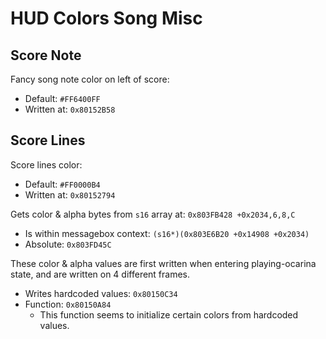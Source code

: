 HUD Colors Song Misc
====================

## Score Note

Fancy song note color on left of score:
- Default: `#FF6400FF`
- Written at: `0x80152B58`

## Score Lines

Score lines color:
- Default: `#FF0000B4`
- Written at: `0x80152794`

Gets color & alpha bytes from `s16` array at: `0x803FB428 +0x2034,6,8,C`
- Is within messagebox context: `(s16*)(0x803E6B20 +0x14908 +0x2034)`
- Absolute: `0x803FD45C`

These color & alpha values are first written when entering playing-ocarina state, and are written on 4 different frames.
- Writes hardcoded values: `0x80150C34`
- Function: `0x80150A84`
  - This function seems to initialize certain colors from hardcoded values.
